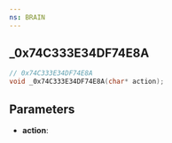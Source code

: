 ```yaml
---
ns: BRAIN
---
```

## _0x74C333E34DF74E8A

```c
// 0x74C333E34DF74E8A
void _0x74C333E34DF74E8A(char* action);
```

## Parameters
* **action**:
